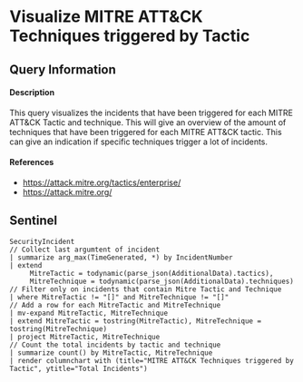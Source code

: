 # Visualize MITRE ATT&CK Techniques triggered by Tactic

## Query Information

#### Description
This query visualizes the incidents that have been triggered for each MITRE ATT&CK Tactic and technique. This will give an overview of the amount of techniques that have been triggered for each MITRE ATT&CK tactic. This can give an indication if specific techniques trigger a lot of incidents. 

#### References
- https://attack.mitre.org/tactics/enterprise/
- https://attack.mitre.org/

## Sentinel
```
SecurityIncident
// Collect last argumtent of incident
| summarize arg_max(TimeGenerated, *) by IncidentNumber
| extend
     MitreTactic = todynamic(parse_json(AdditionalData).tactics),
     MitreTechnique = todynamic(parse_json(AdditionalData).techniques)
// Filter only on incidents that contain Mitre Tactic and Technique
| where MitreTactic != "[]" and MitreTechnique != "[]"
// Add a row for each MitreTactic and MitreTechnique
| mv-expand MitreTactic, MitreTechnique
| extend MitreTactic = tostring(MitreTactic), MitreTechnique = tostring(MitreTechnique)
| project MitreTactic, MitreTechnique
// Count the total incidents by tactic and technique
| summarize count() by MitreTactic, MitreTechnique
| render columnchart with (title="MITRE ATT&CK Techniques triggered by Tactic", ytitle="Total Incidents")
```
